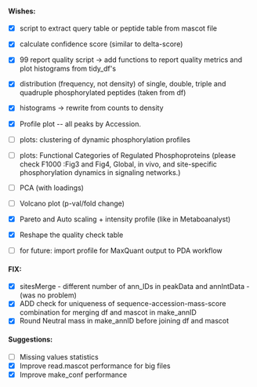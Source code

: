 #### Wishes:

- [x] script to extract query table or peptide table from mascot file
- [x] calculate confidence score (similar to delta-score)
- [x] 99 report quality script -> add functions to report quality metrics and plot histograms from tidy_df's
- [x] distribution (frequency, not density) of single, double, triple and quadruple phosphorylated peptides (taken from df)
- [x] histograms -> rewrite from counts to density
- [x] Profile plot -- all peaks by Accession.

- [ ] plots: clustering of dynamic phosphorylation profiles
- [ ] plots: Functional Categories of Regulated Phosphoproteins (please check F1000 :Fig3 and Fig4, Global, in vivo, and site-specific phosphorylation dynamics in signaling networks.)
- [ ] PCA (with loadings)
- [ ] Volcano plot (p-val/fold change)
- [x] Pareto and Auto scaling + intensity profile (like in Metaboanalyst)
- [x] Reshape the quality check table
- [ ] for future: import profile for MaxQuant output to PDA workflow

#### FIX:
- [x] sitesMerge - different number of ann_IDs in peakData and annIntData - (was no problem)
- [x] ADD check for uniqueness of sequence-accession-mass-score combination for merging df and mascot in make_annID
- [x] Round Neutral mass in make_annID before joining df and mascot

#### Suggestions:
- [ ] Missing values statistics
- [x] Improve read.mascot performance for big files
- [x] Improve make_conf performance
